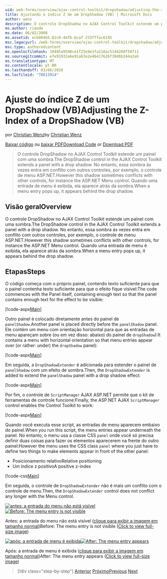 ```yaml
---
uid: web-forms/overview/ajax-control-toolkit/dropshadow/adjusting-the-z-index-of-a-dropshadow-vb
title: Ajustando o índice Z de um DropShadow (VB) | Microsoft Docs
author: wenz
description: O controle DropShadow no AJAX Control Toolkit estende um painel com uma sombra. No entanto, essa sombra às vezes entra em conflito com outros controles, para insta...
ms.author: riande
ms.date: 06/02/2008
ms.assetid: ecb004b5-82c0-44fb-bcaf-233fffac6195
msc.legacyurl: /web-forms/overview/ajax-control-toolkit/dropshadow/adjusting-the-z-index-of-a-dropshadow-vb
msc.type: authoredcontent
ms.openlocfilehash: 10495a9590ce1f25e9e3fa218ac5144268f50711
ms.sourcegitcommit: e7e91932a6e91a63e2e46417626f39d6b244a3ab
ms.translationtype: MT
ms.contentlocale: pt-BR
ms.lasthandoff: 03/06/2020
ms.locfileid: "78613914"
---
```

# <a name="adjusting-the-z-index-of-a-dropshadow-vb"></a><span data-ttu-id="5b04d-104">Ajuste do índice Z de um DropShadow (VB)</span><span class="sxs-lookup"><span data-stu-id="5b04d-104">Adjusting the Z-Index of a DropShadow (VB)</span></span>

<span data-ttu-id="5b04d-105">por [Christian Wenz](https://github.com/wenz)</span><span class="sxs-lookup"><span data-stu-id="5b04d-105">by [Christian Wenz](https://github.com/wenz)</span></span>

<span data-ttu-id="5b04d-106">[Baixar código](https://download.microsoft.com/download/5/1/6/51652a81-500b-4f6b-88d3-617103e7941e/DropShadow1.vb.zip) ou [baixar PDF](https://download.microsoft.com/download/b/6/a/b6ae89ee-df69-4c87-9bfb-ad1eb2b23373/dropshadow1VB.pdf)</span><span class="sxs-lookup"><span data-stu-id="5b04d-106">[Download Code](https://download.microsoft.com/download/5/1/6/51652a81-500b-4f6b-88d3-617103e7941e/DropShadow1.vb.zip) or [Download PDF](https://download.microsoft.com/download/b/6/a/b6ae89ee-df69-4c87-9bfb-ad1eb2b23373/dropshadow1VB.pdf)</span></span>

> <span data-ttu-id="5b04d-107">O controle DropShadow no AJAX Control Toolkit estende um painel com uma sombra.</span><span class="sxs-lookup"><span data-stu-id="5b04d-107">The DropShadow control in the AJAX Control Toolkit extends a panel with a drop shadow.</span></span> <span data-ttu-id="5b04d-108">No entanto, essa sombra às vezes entra em conflito com outros controles, por exemplo, o controle de menu ASP.NET.</span><span class="sxs-lookup"><span data-stu-id="5b04d-108">However this shadow sometimes conflicts with other controls, for instance the ASP.NET Menu control.</span></span> <span data-ttu-id="5b04d-109">Quando uma entrada de menu é exibida, ela aparece atrás da sombra.</span><span class="sxs-lookup"><span data-stu-id="5b04d-109">When a menu entry pops up, it appears behind the drop shadow.</span></span>

## <a name="overview"></a><span data-ttu-id="5b04d-110">Visão geral</span><span class="sxs-lookup"><span data-stu-id="5b04d-110">Overview</span></span>

<span data-ttu-id="5b04d-111">O controle DropShadow no AJAX Control Toolkit estende um painel com uma sombra.</span><span class="sxs-lookup"><span data-stu-id="5b04d-111">The DropShadow control in the AJAX Control Toolkit extends a panel with a drop shadow.</span></span> <span data-ttu-id="5b04d-112">No entanto, essa sombra às vezes entra em conflito com outros controles, por exemplo, o controle de menu ASP.NET.</span><span class="sxs-lookup"><span data-stu-id="5b04d-112">However this shadow sometimes conflicts with other controls, for instance the ASP.NET Menu control.</span></span> <span data-ttu-id="5b04d-113">Quando uma entrada de menu é exibida, ela aparece atrás da sombra.</span><span class="sxs-lookup"><span data-stu-id="5b04d-113">When a menu entry pops up, it appears behind the drop shadow.</span></span>

## <a name="steps"></a><span data-ttu-id="5b04d-114">Etapas</span><span class="sxs-lookup"><span data-stu-id="5b04d-114">Steps</span></span>

<span data-ttu-id="5b04d-115">O código começa com o próprio painel, contendo texto suficiente para que o painel contenha texto suficiente para que o efeito fique visível:</span><span class="sxs-lookup"><span data-stu-id="5b04d-115">The code commences with the Panel itself, containing enough text so that the panel contains enough text for the effect to be visible:</span></span>

[!code-aspx[Main](adjusting-the-z-index-of-a-dropshadow-vb/samples/sample1.aspx)]

<span data-ttu-id="5b04d-116">Outro painel é colocado diretamente antes do painel de `panelShadow`.</span><span class="sxs-lookup"><span data-stu-id="5b04d-116">Another panel is placed directly before the `panelShadow` panel.</span></span> <span data-ttu-id="5b04d-117">Ele contém um menu com orientação horizontal para que as entradas de menu apareçam sobre (ou em vez disso: abaixo) do painel de `dropShadow`):</span><span class="sxs-lookup"><span data-stu-id="5b04d-117">It contains a menu with horizontal orientation so that menu entries appear over (or rather: under) the `dropShadow` panel):</span></span>

[!code-aspx[Main](adjusting-the-z-index-of-a-dropshadow-vb/samples/sample2.aspx)]

<span data-ttu-id="5b04d-118">Em seguida, a `DropShadowExtender` é adicionada para estender o painel de `panelShadow` com um efeito de sombra.</span><span class="sxs-lookup"><span data-stu-id="5b04d-118">Then, the `DropShadowExtender` is added to extend the `panelShadow` panel with a drop shadow effect:</span></span>

[!code-aspx[Main](adjusting-the-z-index-of-a-dropshadow-vb/samples/sample3.aspx)]

<span data-ttu-id="5b04d-119">Por fim, o controle de `ScriptManager` AJAX ASP.NET permite que o kit de ferramentas de controle funcione:</span><span class="sxs-lookup"><span data-stu-id="5b04d-119">Finally, the ASP.NET AJAX `ScriptManager` control enables the Control Toolkit to work:</span></span>

[!code-aspx[Main](adjusting-the-z-index-of-a-dropshadow-vb/samples/sample4.aspx)]

<span data-ttu-id="5b04d-120">Quando você executa esse script, as entradas de menu aparecem embaixo do painel.</span><span class="sxs-lookup"><span data-stu-id="5b04d-120">When you run this script, the menu entries appear underneath the panel.</span></span> <span data-ttu-id="5b04d-121">No entanto, o menu usa a classe CSS `panel` onde você só precisa definir duas coisas para fazer os elementos aparecerem na frente do outro painel:</span><span class="sxs-lookup"><span data-stu-id="5b04d-121">However the menu uses the CSS class `panel` where you just have to define two things to make elements appear in front of the other panel:</span></span>

- <span data-ttu-id="5b04d-122">Posicionamento relativo</span><span class="sxs-lookup"><span data-stu-id="5b04d-122">Relative positioning</span></span>
- <span data-ttu-id="5b04d-123">Um índice z positivo</span><span class="sxs-lookup"><span data-stu-id="5b04d-123">A positive z-index</span></span>

[!code-css[Main](adjusting-the-z-index-of-a-dropshadow-vb/samples/sample5.css)]

<span data-ttu-id="5b04d-124">Em seguida, o controle de `DropShadowExtender` não é mais um conflito com o controle de menu.</span><span class="sxs-lookup"><span data-stu-id="5b04d-124">Then, the `DropShadowExtender` control does not conflict any longer with the Menu control.</span></span>

<span data-ttu-id="5b04d-125">[![antes: a entrada do menu não está visível](adjusting-the-z-index-of-a-dropshadow-vb/_static/image2.png)](adjusting-the-z-index-of-a-dropshadow-vb/_static/image1.png)</span><span class="sxs-lookup"><span data-stu-id="5b04d-125">[![Before: The menu entry is not visible](adjusting-the-z-index-of-a-dropshadow-vb/_static/image2.png)](adjusting-the-z-index-of-a-dropshadow-vb/_static/image1.png)</span></span>

<span data-ttu-id="5b04d-126">Antes: a entrada do menu não está visível ([clique para exibir a imagem em tamanho normal](adjusting-the-z-index-of-a-dropshadow-vb/_static/image3.png))</span><span class="sxs-lookup"><span data-stu-id="5b04d-126">Before: The menu entry is not visible ([Click to view full-size image](adjusting-the-z-index-of-a-dropshadow-vb/_static/image3.png))</span></span>

<span data-ttu-id="5b04d-127">[![após: a entrada de menu é exibida](adjusting-the-z-index-of-a-dropshadow-vb/_static/image5.png)](adjusting-the-z-index-of-a-dropshadow-vb/_static/image4.png)</span><span class="sxs-lookup"><span data-stu-id="5b04d-127">[![After: The menu entry appears](adjusting-the-z-index-of-a-dropshadow-vb/_static/image5.png)](adjusting-the-z-index-of-a-dropshadow-vb/_static/image4.png)</span></span>

<span data-ttu-id="5b04d-128">Após: a entrada de menu é exibida ([clique para exibir a imagem em tamanho normal](adjusting-the-z-index-of-a-dropshadow-vb/_static/image6.png))</span><span class="sxs-lookup"><span data-stu-id="5b04d-128">After: The menu entry appears ([Click to view full-size image](adjusting-the-z-index-of-a-dropshadow-vb/_static/image6.png))</span></span>

> [!div class="step-by-step"]
> <span data-ttu-id="5b04d-129">[Anterior](manipulating-dropshadow-properties-from-client-code-cs.md)
> [Próximo](manipulating-dropshadow-properties-from-client-code-vb.md)</span><span class="sxs-lookup"><span data-stu-id="5b04d-129">[Previous](manipulating-dropshadow-properties-from-client-code-cs.md)
[Next](manipulating-dropshadow-properties-from-client-code-vb.md)</span></span>
